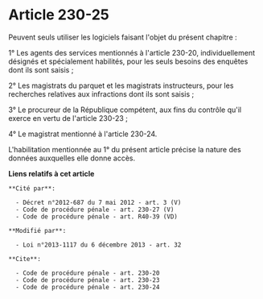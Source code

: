 # Article 230-25

Peuvent seuls utiliser les logiciels faisant l'objet du présent chapitre : 

1° Les agents des services mentionnés à l'article 230-20, individuellement désignés et spécialement habilités, pour les seuls
besoins des enquêtes dont ils sont saisis ; 

2° Les magistrats du parquet et les magistrats instructeurs, pour les recherches relatives aux infractions dont ils sont
saisis ; 

3° Le procureur de la République compétent, aux fins du contrôle qu'il exerce en vertu de l'article 230-23 ; 

4° Le magistrat mentionné à l'article 230-24.

L'habilitation mentionnée au 1° du présent article précise la nature des données auxquelles elle donne accès.

**Liens relatifs à cet article**

	**Cité par**:

	  - Décret n°2012-687 du 7 mai 2012 - art. 3 (V)
	  - Code de procédure pénale - art. 230-27 (V)
	  - Code de procédure pénale - art. R40-39 (VD)

	**Modifié par**:

	  - Loi n°2013-1117 du 6 décembre 2013 - art. 32

	**Cite**:

	  - Code de procédure pénale - art. 230-20
	  - Code de procédure pénale - art. 230-23
	  - Code de procédure pénale - art. 230-24
